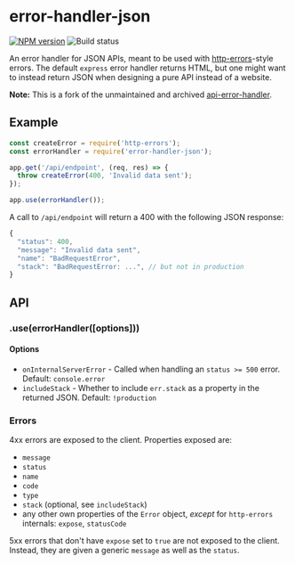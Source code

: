 
# error-handler-json

[![NPM version][npm-image]][npm-url]
![Build status](https://github.com/mifi/error-handler-json/actions/workflows/test.yml/badge.svg)

An error handler for JSON APIs, meant to be used with [http-errors](https://github.com/jshttp/http-errors)-style errors. The default `express` error handler returns HTML, but one might want to instead return JSON when designing a pure API instead of a website.

**Note:** This is a fork of the unmaintained and archived [api-error-handler](https://github.com/expressjs/api-error-handler).

## Example

```js
const createError = require('http-errors');
const errorHandler = require('error-handler-json');

app.get('/api/endpoint', (req, res) => {
  throw createError(400, 'Invalid data sent');
});

app.use(errorHandler());
```

A call to `/api/endpoint` will return a 400 with the following JSON response:
```js
{
  "status": 400,
  "message": "Invalid data sent",
  "name": "BadRequestError",
  "stack": "BadRequestError: ...", // but not in production
}
```

## API

### .use(errorHandler([options]))

#### Options

- `onInternalServerError` - Called when handling an `status >= 500` error. Default: `console.error`
- `includeStack` - Whether to include `err.stack` as a property in the returned JSON. Default: `!production`

### Errors

4xx errors are exposed to the client. Properties exposed are:

- `message`
- `status`
- `name`
- `code`
- `type`
- `stack` (optional, see `includeStack`)
- any other own properties of the `Error` object, *except* for `http-errors` internals: `expose`, `statusCode`

5xx errors that don't have `expose` set to `true` are not exposed to the client. Instead, they are given a generic `message` as well as the `status`.

[npm-image]: https://img.shields.io/npm/v/error-handler-json.svg?style=flat-square
[npm-url]: https://npmjs.org/package/error-handler-json
